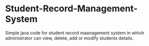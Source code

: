 # Student-Record-Management-System
Simple java code for student record maanagement system in whivh administrator can view, delete, add or modify students details.

